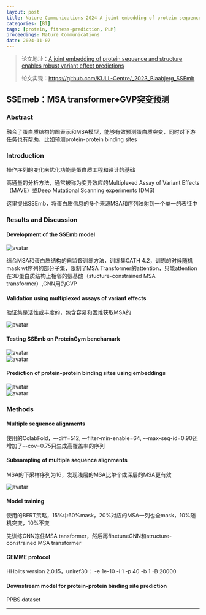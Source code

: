 ```yaml
---
layout: post
title: Nature Communications-2024 A joint embedding of protein sequence and structure enables robust variant effect predictions
categories: [BI]
tags: [protein, fitness-prediction, PLM]
proceedings: Nature Communications
date: 2024-11-07
---
```


> 论文地址：[A joint embedding of protein sequence and structure enables robust variant effect predictions](https://www.nature.com/articles/s41467-024-53982-z)
>
> 论文实现：<https://github.com/KULL-Centre/_2023_Blaabjerg_SSEmb>

## SSEmeb：MSA transformer+GVP突变预测

### Abstract

融合了蛋白质结构的图表示和MSA模型，能够有效预测蛋白质突变，同时对下游任务也有帮助，比如预测protein-protein binding sites

### Introduction

操作序列的变化来优化功能是蛋白质工程和设计的基础

高通量的分析方法，通常被称为变异效应的Multiplexed Assay of Variant Effects（MAVE）或Deep Mutational Scanning experiments (DMS)

这里提出SSEmb，将蛋白质信息的多个来源MSA和序列映射到一个单一的表征中

### Results and Discussion

#### Development of the SSEmb model

<div style><img src="https://blog-img-1259433191.cos.ap-shanghai.myqcloud.com/SSEmeb/fig1.png" alt="avatar" style /></div>

结合MSA和蛋白质结构的自监督训练方法，训练集CATH 4.2，训练的时候随机mask wt序列的部分子集，限制了MSA Transformer的attention，只能attention在3D蛋白质结构上相邻的氨基酸（stucture-constrained MSA transformer）,GNN用的GVP

#### Validation using multiplexed assays of variant effects

验证集是活性或丰度的，包含容易和困难获取MSA的

<div style><img src="https://blog-img-1259433191.cos.ap-shanghai.myqcloud.com/SSEmeb/tab1.png" alt="avatar" style /></div>

#### Testing SSEmb on ProteinGym benchamark

<div style><img src="https://blog-img-1259433191.cos.ap-shanghai.myqcloud.com/SSEmeb/tab2.png" alt="avatar" style /></div>

<div style><img src="https://blog-img-1259433191.cos.ap-shanghai.myqcloud.com/SSEmeb/tabs1.png" alt="avatar" style /></div>

#### Prediction of protein-protein binding sites using embeddings

<div style><img src="https://blog-img-1259433191.cos.ap-shanghai.myqcloud.com/SSEmeb/fig2.png" alt="avatar" style /></div>

<div style><img src="https://blog-img-1259433191.cos.ap-shanghai.myqcloud.com/SSEmeb/tab3.png" alt="avatar" style /></div>

### Methods

#### Multiple sequence alignments

使用的ColabFold，–-diff=512, –-filter-min-enable=64, –-max-seq-id=0.90还增加了–-cov=0.75只生成高覆盖率的序列

#### Subsampling of multiple sequence alignments

MSA的下采样序列为16，发现浅层的MSA比单个或深层的MSA更有效

<div style><img src="https://blog-img-1259433191.cos.ap-shanghai.myqcloud.com/SSEmeb/figs3.png" alt="avatar" style /></div>

#### Model training

使用的BERT策略，15%中60%mask，20%对应的MSA一列也全mask，10%随机突变，10%不变

先训练GNN冻住MSA tansformer，然后再finetuneGNN和structure-constrained MSA transformer

#### GEMME protocol

HHblits version 2.0.15，uniref30： -e 1e-10 -i 1 -p 40 -b 1 -B 20000

#### Downstream model for protein-protein binding site prediction

PPBS dataset

<hr align="left" color="#987cb9" size="1">

